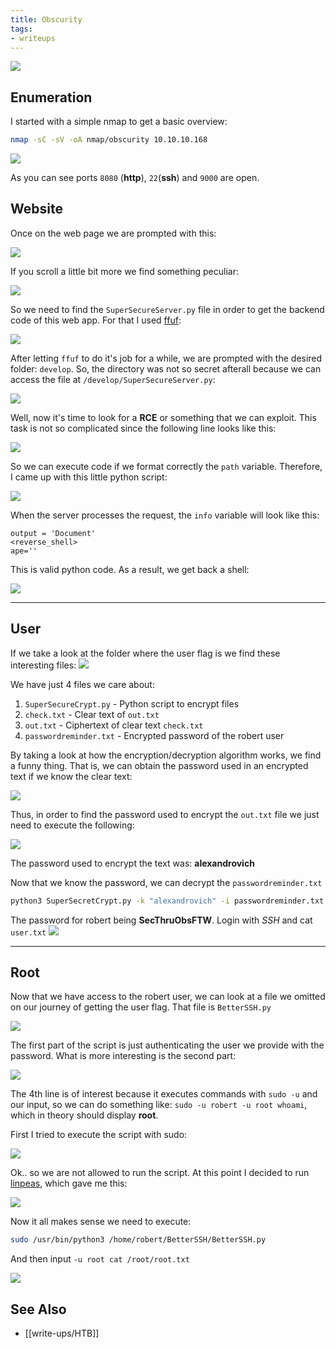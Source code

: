 ```yaml
---
title: Obscurity
tags:
- writeups
---
```


![](https://i.imgur.com/OcukgEq.png)

## Enumeration

I started with a simple nmap to get a basic overview:
```bash
nmap -sC -sV -oA nmap/obscurity 10.10.10.168
```

![](https://i.imgur.com/UtwqgOP.png)

As you can see ports `8080` (**http**), `22`(**ssh**) and `9000` are open.

## Website

Once on the web page we are prompted with this:

![](https://i.imgur.com/DyVcVsf.png)

If you scroll a little bit more we find something peculiar:

![](https://i.imgur.com/nx5y6OA.png)

So we need to find the `SuperSecureServer.py` file in order to get the backend code of this web app. For that I used [ffuf](https://github.com/ffuf/ffuf):

![](https://i.imgur.com/SZfkC5u.png)

After letting `ffuf` to do it's job for a while, we are prompted with the desired folder: `develop`. So, the directory was not so secret afterall because we can access the file at `/develop/SuperSecureServer.py`:

![](https://i.imgur.com/2PDFkRP.png)

Well, now it's time to look for a **RCE** or something that we can exploit. This task is not so complicated since the following line looks like this:

![](https://i.imgur.com/vhBYHsX.png)

So we can execute code if we format correctly the `path` variable. Therefore, I came up with this little python script:

![](https://i.imgur.com/Mxg9BRw.png)

When the server processes the request, the `info` variable will look like this:

```
output = 'Document'
<reverse_shell>
ape=''
```

This is valid python code. As a result, we get back a shell:

![](https://i.imgur.com/QootNLC.png)

---

## User

If we take a look at the folder where the user flag is we find these interesting files:
![](https://i.imgur.com/ECmODcN.png)

We have just 4 files we care about:
1. `SuperSecureCrypt.py` - Python script to encrypt files
2. `check.txt` - Clear text of `out.txt`
3. `out.txt` - Ciphertext of clear text `check.txt`
4. `passwordreminder.txt` - Encrypted password of the robert user

By taking a look at how the encryption/decryption algorithm works, we find a funny thing. That is, we can obtain the password used in an encrypted text if we know the clear text:

![](https://i.imgur.com/M03zheF.png)

Thus, in order to find the password used to encrypt the `out.txt` file we just need to execute the following:

![](https://i.imgur.com/rajzLAI.png)

The password used to encrypt the text was: **alexandrovich**

Now that we know the password, we can decrypt the `passwordreminder.txt`

```bash
python3 SuperSecretCrypt.py -k "alexandrovich" -i passwordreminder.txt -o /tmp/pass -d
```

The password for robert being **SecThruObsFTW**. Login with *SSH* and cat `user.txt`
![](https://i.imgur.com/hvTjk0v.png)

---

## Root

Now that we have access to the robert user, we can look at a file we omitted on our journey of getting the user flag. That file is `BetterSSH.py`

![](https://i.imgur.com/wsIffJq.png)

The first part of the script is just authenticating the user we provide with the password. What is more interesting is the second part:

![](https://i.imgur.com/DmMQfyp.png)

The 4th line is of interest because it executes commands with `sudo -u` and our input, so we can do something like: `sudo -u robert -u root whoami`, which in theory should display **root**.

First I tried to execute the script with sudo:

![](https://i.imgur.com/Grny92t.png)

Ok.. so we are not allowed to run the script. At this point I decided to run [linpeas](https://github.com/carlospolop/privilege-escalation-awesome-scripts-suite/tree/master/linPEAS), which gave me this:

![](https://i.imgur.com/rHySzW3.png)

Now it all makes sense we need to execute:
```bash
sudo /usr/bin/python3 /home/robert/BetterSSH/BetterSSH.py
```

And then input `-u root cat /root/root.txt`

![](https://i.imgur.com/kizLVnn.png)

## See Also
- [[write-ups/HTB]]